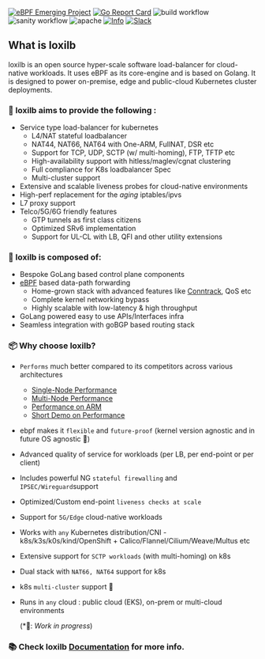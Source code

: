 [![eBPF Emerging Project](https://img.shields.io/badge/ebpf.io-Emerging--App-success)](https://ebpf.io/projects#loxilb) [![Go Report Card](https://goreportcard.com/badge/github.com/loxilb-io/loxilb)](https://goreportcard.com/report/github.com/loxilb-io/loxilb) ![build workflow](https://github.com/loxilb-io/loxilb/actions/workflows/docker-image.yml/badge.svg) ![sanity workflow](https://github.com/loxilb-io/loxilb/actions/workflows/basic-sanity.yml/badge.svg) ![apache](https://img.shields.io/badge/license-Apache-blue.svg) [![Info][docs-shield]][docs-url] [![Slack](https://img.shields.io/badge/community-join%20slack-blue)](https://www.loxilb.io/members)  
## What is loxilb

loxilb is an open source hyper-scale software load-balancer for cloud-native workloads. It uses eBPF as its core-engine and is based on Golang. It is designed to power on-premise, edge and public-cloud Kubernetes cluster deployments.

###  🚀 loxilb aims to provide the following :   
- Service type load-balancer for kubernetes
    * L4/NAT stateful loadbalancer
    * NAT44, NAT66, NAT64 with One-ARM, FullNAT, DSR etc
    * Support for TCP, UDP, SCTP (w/ multi-homing), FTP, TFTP etc
    * High-availability support with hitless/maglev/cgnat clustering
    * Full compliance for K8s loadbalancer Spec
    * Multi-cluster support
-  Extensive and scalable liveness probes for cloud-native environments
-  High-perf replacement for the *aging* iptables/ipvs
-  L7 proxy support
-  Telco/5G/6G friendly features
    * GTP tunnels as first class citizens
    * Optimized SRv6 implementation
    * Support for UL-CL with LB, QFI and other utility extensions

### 🧿 loxilb is composed of:        
- Bespoke GoLang based control plane components
- [eBPF](https://ebpf.io/) based data-path forwarding
   * Home-grown stack with advanced features like [Conntrack](https://thermalcircle.de/doku.php?id=blog:linux:connection_tracking_1_modules_and_hooks), QoS etc
   * Complete kernel networking bypass
   * Highly scalable with low-latency & high throughput   
- GoLang powered easy to use APIs/Interfaces infra
- Seamless integration with goBGP based routing stack

### 📦 Why choose loxilb?
   
- ```Performs``` much better compared to its competitors across various architectures
    * [Single-Node Performance](https://loxilb-io.github.io/loxilbdocs/perf-single/)  
    * [Multi-Node Performance](https://loxilb-io.github.io/loxilbdocs/perf-multi/) 
    * [Performance on ARM](https://www.loxilb.io/post/running-loxilb-on-aws-graviton2-based-ec2-instance)
    * [Short Demo on Performance](https://www.youtube.com/watch?v=MJXcM0x6IeQ)
- ebpf makes it ```flexible``` and ```future-proof``` (kernel version agnostic and in future OS agnostic 🚧)
- Advanced quality of service for workloads (per LB, per end-point or per client)
- Includes powerful NG ```stateful firewalling``` and ```IPSEC/Wireguard```support
- Optimized/Custom end-point ```liveness checks at scale```
- Support for ```5G/Edge```  cloud-native workloads
- Works with ```any``` Kubernetes distribution/CNI - k8s/k3s/k0s/kind/OpenShift + Calico/Flannel/Cilium/Weave/Multus etc
- Extensive support for ```SCTP workloads``` (with multi-homing) on k8s
- Dual stack with ```NAT66, NAT64``` support for k8s
- k8s ```multi-cluster``` support 🚧
- Runs in ```any``` cloud : public cloud (EKS), on-prem or multi-cloud environments

  (*🚧: *Work in progress*)      

### 📚 Check loxilb [Documentation](https://loxilb-io.github.io/loxilbdocs/) for more info.   

[docs-shield]: https://img.shields.io/badge/info-docs-blue
[docs-url]: https://loxilb-io.github.io/loxilbdocs/
[slack=shield]: https://img.shields.io/badge/Community-Join%20Slack-blue
[slack-url]: https://www.loxilb.io/members

